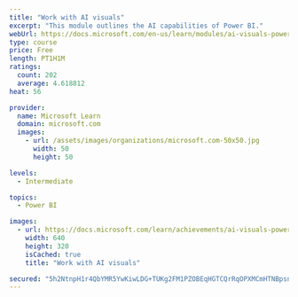 ```yaml
---
title: "Work with AI visuals"
excerpt: "This module outlines the AI capabilities of Power BI."
webUrl: https://docs.microsoft.com/en-us/learn/modules/ai-visuals-power-bi/
type: course
price: Free
length: PT1H1M
ratings:
  count: 202
  average: 4.618812
heat: 56

provider:
  name: Microsoft Learn
  domain: microsoft.com
  images:
    - url: /assets/images/organizations/microsoft.com-50x50.jpg
      width: 50
      height: 50

levels:
  - Intermediate

topics:
  - Power BI

images:
  - url: https://docs.microsoft.com/learn/achievements/ai-visuals-power-bi-social.png
    width: 640
    height: 320
    isCached: true
    title: "Work with AI visuals"

secured: "5h2NtnpH1r4QbYMR5YwKiwLDG+TUKg2FM1PZOBEqHGTCQrRqOPXMCmHTNBpsn3ZTKeWZSq+YUn0FX8lnUPwOWpCJ+ljIt4jS5fnfcWfHPMKSkw3kWeleqfwacbt5XyVteRj7s7i4Dp75lT3P7y09IeC322GT92z2cEyL+tJf+CY6c8D9XcgJMxK1ZVm7ZFY58c36XM0sPwDMdL9ULPCPogUFB+VRj4D/PFhuL6td++zRjOi4ua5sJz4k1zRSXfHr0rOxyeMm7pd/SkG0O9QssN8ak0n/kLgANdYAYTssrEp3VHVyNsZ0GxDkc/RtV+Akl9aPlSoC1akx0PjXNwYcFXdBxRWl3F1KDgPP/DHU2rFuaeciZoH6q/SacPR2GmxGi2S/F02DEtyCbRDixKFYoajzAm1qKtAffkQ5CHaNZh4=;Al0MOrxcqGppbvJ3qRMu0Q=="
---
```


